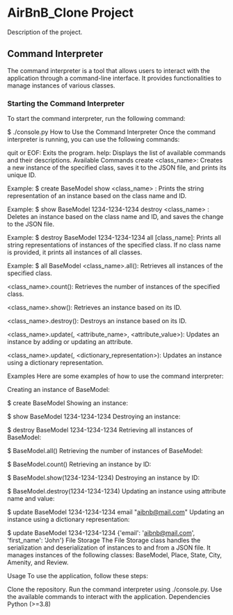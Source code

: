 # AirBnB_Clone Project

Description of the project.

## Command Interpreter

The command interpreter is a tool that allows users to interact with the application through a command-line interface. It provides functionalities to manage instances of various classes.

### Starting the Command Interpreter

To start the command interpreter, run the following command:

$ ./console.py
How to Use the Command Interpreter
Once the command interpreter is running, you can use the following commands:

quit or EOF: Exits the program.
help: Displays the list of available commands and their descriptions.
Available Commands
create <class_name>: Creates a new instance of the specified class, saves it to the JSON file, and prints its unique ID.

Example: $ create BaseModel
show <class_name> <id>: Prints the string representation of an instance based on the class name and ID.

Example: $ show BaseModel 1234-1234-1234
destroy <class_name> <id>: Deletes an instance based on the class name and ID, and saves the change to the JSON file.

Example: $ destroy BaseModel 1234-1234-1234
all [class_name]: Prints all string representations of instances of the specified class. If no class name is provided, it prints all instances of all classes.

Example: $ all BaseModel
<class_name>.all(): Retrieves all instances of the specified class.

<class_name>.count(): Retrieves the number of instances of the specified class.

<class_name>.show(<id>): Retrieves an instance based on its ID.

<class_name>.destroy(<id>): Destroys an instance based on its ID.

<class_name>.update(<id>, <attribute_name>, <attribute_value>): Updates an instance by adding or updating an attribute.

<class_name>.update(<id>, <dictionary_representation>): Updates an instance using a dictionary representation.

Examples
Here are some examples of how to use the command interpreter:

Creating an instance of BaseModel:

$ create BaseModel
Showing an instance:

$ show BaseModel 1234-1234-1234
Destroying an instance:

$ destroy BaseModel 1234-1234-1234
Retrieving all instances of BaseModel:

$ BaseModel.all()
Retrieving the number of instances of BaseModel:

$ BaseModel.count()
Retrieving an instance by ID:

$ BaseModel.show(1234-1234-1234)
Destroying an instance by ID:

$ BaseModel.destroy(1234-1234-1234)
Updating an instance using attribute name and value:

$ update BaseModel 1234-1234-1234 email "aibnb@mail.com"
Updating an instance using a dictionary representation:

$ update BaseModel 1234-1234-1234 {'email': 'aibnb@mail.com', 'first_name': 'John'}
File Storage
The File Storage class handles the serialization and deserialization of instances to and from a JSON file. It manages instances of the following classes: BaseModel, Place, State, City, Amenity, and Review.

Usage
To use the application, follow these steps:

Clone the repository.
Run the command interpreter using ./console.py.
Use the available commands to interact with the application.
Dependencies
Python (>=3.8)
